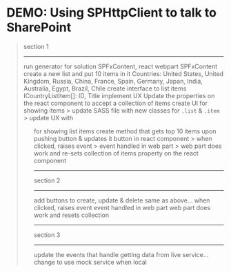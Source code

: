 # DEMO: Using SPHttpClient to talk to SharePoint

> section 1
> _________
> run generator for solution SPFxContent, react webpart SPFxContent
> create a new list and put 10 items in it
  > Countries: United States, United Kingdom, Russia, China, France, Spain, Germany, Japan, India, Australia, Egypt, Brazil, Chile
  > create interface to list items
    ICountryListItem[]: ID, Title
> implement UX
  > Update the properties on the react component to accept a collection of items
  > create UI for showing items
    > update SASS file with new classes for `.list` & `.item`
    > update UX with <UL> for showing list items
> create method that gets top 10 items upon pushing button & updates it
  > button in react component
    > when clicked, raises event
    > event handled in web part
    > web part does work and re-sets collection of items property on the react component
> _________
> section 2
> _________
> add buttons to create, update & delete
> same as above... when clicked, raises event
> event handled in web part
> web part does work and resets collection
> _________
> section 3
> _________
> update the events that handle getting data from live service... change to use mock service when local

